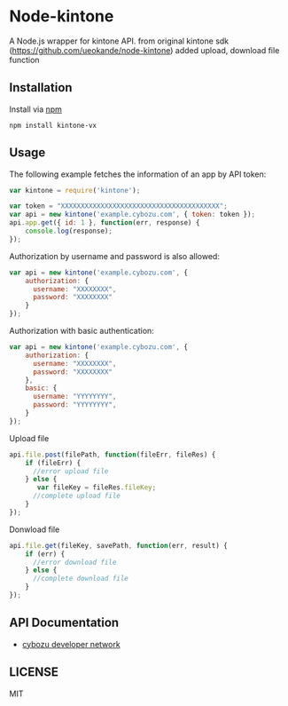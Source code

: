 Node-kintone
============

A Node.js wrapper for kintone API. from original kintone sdk (https://github.com/ueokande/node-kintone)
added upload, download file function


Installation
------------

Install via [npm](https://www.npmjs.com/package/kintone-vx)

```
npm install kintone-vx
```

Usage
-----

The following example fetches the information of an app by API token:

```javascript
var kintone = require('kintone');

var token = "XXXXXXXXXXXXXXXXXXXXXXXXXXXXXXXXXXXXXXXX";
var api = new kintone('example.cybozu.com', { token: token });
api.app.get({ id: 1 }, function(err, response) {
    console.log(response);
});
```

Authorization by username and password is also allowed:

```javascript
var api = new kintone('example.cybozu.com', {
    authorization: {
      username: "XXXXXXXX",
      password: "XXXXXXXX"
    }
});
```

Authorization with basic authentication:

```javascript
var api = new kintone('example.cybozu.com', {
    authorization: {
      username: "XXXXXXXX",
      password: "XXXXXXXX"
    },
    basic: {
      username: "YYYYYYYY",
      password: "YYYYYYYY",
    }
});
```


Upload file 
```javascript
api.file.post(filePath, function(fileErr, fileRes) {
    if (fileErr) {
      //error upload file                
    } else {
       var fileKey = fileRes.fileKey;
      //complete upload file
    }
});
```



Donwload file 
```javascript
api.file.get(fileKey, savePath, function(err, result) {
    if (err) {
      //error download file                
    } else {
      //complete download file
    }
});
```


API Documentation
-----------------

- [cybozu developer network](https://cybozudev.zendesk.com/)

LICENSE
-------

MIT

